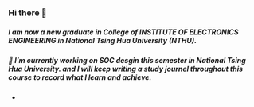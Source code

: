 ### Hi there 👋
##### I am now a new graduate in College of INSTITUTE OF ELECTRONICS ENGINEERING in National Tsing Hua University (NTHU).
##### 🔭 I’m currently working on SOC desgin this semester in National Tsing Hua University. and I will keep writing a study journel throughout this course to record what I learn and achieve.
- 
<!--
**zeus950068/zeus950068** is a ✨ _special_ ✨ repository because its `README.md` (this file) appears on your GitHub profile.

Here are some ideas to get you started:

- 🔭 I’m currently working on ...
- 🌱 I’m currently learning ...
- 👯 I’m looking to collaborate on ...
- 🤔 I’m looking for help with ...
- 💬 Ask me about ...
- 📫 How to reach me: ...
- 😄 Pronouns: ...
- ⚡ Fun fact: ...
-->
